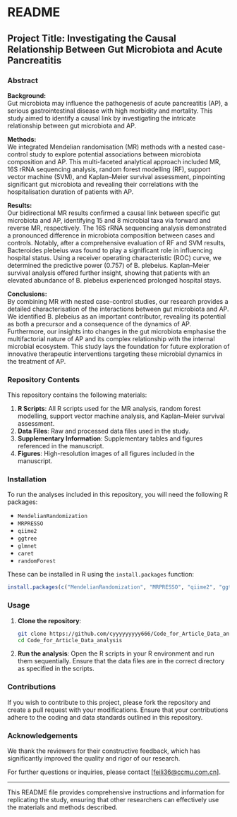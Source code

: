# README

## Project Title: Investigating the Causal Relationship Between Gut Microbiota and Acute Pancreatitis

### Abstract

**Background:**  
Gut microbiota may influence the pathogenesis of acute pancreatitis (AP), a serious gastrointestinal disease with high morbidity and mortality. This study aimed to identify a causal link by investigating the intricate relationship between gut microbiota and AP.

**Methods:**  
We integrated Mendelian randomisation (MR) methods with a nested case-control study to explore potential associations between microbiota composition and AP. This multi-faceted analytical approach included MR, 16S rRNA sequencing analysis, random forest modelling (RF), support vector machine (SVM), and Kaplan–Meier survival assessment, pinpointing significant gut microbiota and revealing their correlations with the hospitalisation duration of patients with AP.

**Results:**  
Our bidirectional MR results confirmed a causal link between specific gut microbiota and AP, identifying 15 and 8 microbial taxa via forward and reverse MR, respectively. The 16S rRNA sequencing analysis demonstrated a pronounced difference in microbiota composition between cases and controls. Notably, after a comprehensive evaluation of RF and SVM results, Bacteroides plebeius was found to play a significant role in influencing hospital status. Using a receiver operating characteristic (ROC) curve, we determined the predictive power (0.757) of B. plebeius. Kaplan–Meier survival analysis offered further insight, showing that patients with an elevated abundance of B. plebeius experienced prolonged hospital stays.

**Conclusions:**  
By combining MR with nested case-control studies, our research provides a detailed characterisation of the interactions between gut microbiota and AP. We identified B. plebeius as an important contributor, revealing its potential as both a precursor and a consequence of the dynamics of AP. Furthermore, our insights into changes in the gut microbiota emphasise the multifactorial nature of AP and its complex relationship with the internal microbial ecosystem. This study lays the foundation for future exploration of innovative therapeutic interventions targeting these microbial dynamics in the treatment of AP.

### Repository Contents

This repository contains the following materials:

1. **R Scripts**: All R scripts used for the MR analysis, random forest modelling, support vector machine analysis, and Kaplan–Meier survival assessment.
2. **Data Files**: Raw and processed data files used in the study.
3. **Supplementary Information**: Supplementary tables and figures referenced in the manuscript.
4. **Figures**: High-resolution images of all figures included in the manuscript.

### Installation

To run the analyses included in this repository, you will need the following R packages:
- `MendelianRandomization`
- `MRPRESSO`
- `qiime2`
- `ggtree`
- `glmnet`
- `caret`
- `randomForest`

These can be installed in R using the `install.packages` function:

```R
install.packages(c("MendelianRandomization", "MRPRESSO", "qiime2", "ggtree", "glmnet", "caret", "randomForest"))
```

### Usage

1. **Clone the repository**:
   ```sh
   git clone https://github.com/cyyyyyyyyy666/Code_for_Article_Data_analysis
   cd Code_for_Article_Data_analysis

   ```

2. **Run the analysis**:
   Open the R scripts in your R environment and run them sequentially. Ensure that the data files are in the correct directory as specified in the scripts.

### Contributions

If you wish to contribute to this project, please fork the repository and create a pull request with your modifications. Ensure that your contributions adhere to the coding and data standards outlined in this repository.

### Acknowledgements

We thank the reviewers for their constructive feedback, which has significantly improved the quality and rigor of our research.

For further questions or inquiries, please contact [feili36@ccmu.com.cn].

---

This README file provides comprehensive instructions and information for replicating the study, ensuring that other researchers can effectively use the materials and methods described.
